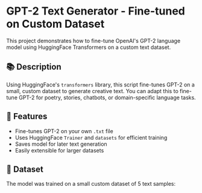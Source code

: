 # GPT-2 Text Generator - Fine-tuned on Custom Dataset

This project demonstrates how to fine-tune OpenAI's GPT-2 language model using HuggingFace Transformers on a custom text dataset.

## 📚 Description

Using HuggingFace's `transformers` library, this script fine-tunes GPT-2 on a small, custom dataset to generate creative text. You can adapt this to fine-tune GPT-2 for poetry, stories, chatbots, or domain-specific language tasks.

## 🚀 Features

- Fine-tunes GPT-2 on your own `.txt` file
- Uses HuggingFace `Trainer` and `datasets` for efficient training
- Saves model for later text generation
- Easily extensible for larger datasets

## 📝 Dataset

The model was trained on a small custom dataset of 5 text samples:
